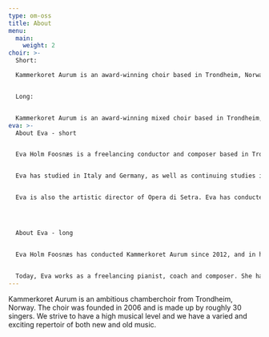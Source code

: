 ```yaml
---
type: om-oss
title: About
menu:
  main:
    weight: 2
choir: >-
  S﻿hort:

  Kammerkoret Aurum is an award-winning choir based in Trondheim, Norway, which consists of around 30 singers. The choir was founded in 2006 and has its roots in the musical milieu of the Norwegian University of Science and Technology. Aurum has a vast and varied repertoire concentrating on new, Scandinavian music. Their projects often arise from curiosity towards new musical expressions and they are an eager commissioner of new choral music.


  L﻿ong:


  Kammerkoret Aurum is an award-winning mixed choir based in Trondheim, Norway. The choir was founded in 2006 and consists of around 30 singers. Aurum has a varied repertoire that ranges from traditional, classical choral music to experimental contemporary and popular music, and they have had several performances with some of Norway’s leading pop artists. The choirs' projects often arise from curiosity towards new musical expressions that explore and challenge the borders of classical chamber music. In March 2022, Kammerkoret Aurum released their second album, “All that our mothers have fought”, which portrays different perspectives of women's struggles throughout time. Kammerkoret Aurum is conducted by Eva Holm Foosnæs. With an extensive background in conducting, piano and composition, Foosnæs has since 2012 steadily led the choir through many great achievements in Norway and internationally.
eva: >-
  About Eva - short


  Eva Holm Foosnæs is a freelancing conductor and composer based in Trondheim. She holds a master’s degree in music performance from NTNU Department of Music with piano as her main instrument and in-depth studies in composition. 


  Eva has studied in Italy and Germany, as well as continuing studies in conducting at NTNU and at the Norwegian Academy of Music with focus on conduction orchestras.


  Eva is also the artistic director of Opera di Setra. Eva has conducted Aurum since 2012. 




  About Eva - long


  Eva Holm Foosnæs has conducted Kammerkoret Aurum since 2012, and in her Aurum has found a conductor that thinks outside the box, sets high goals and expects quality in all that is done. Eva holds a master’s degree in music performance from NTNU Department of Music with piano as her main instrument and in-depth studies in composition. Eva has a regional conductor education from NTNU, and studied in Perugia, Italy in 2008. She also received a scholarship from RWE Deas Scholarship Program and the Norwegian Research Council to study opera and composition with Manfred Trojahn in Germany. 


  Today, Eva works as a freelancing pianist, coach and composer. She has worked on several opera productions in Norway as a pianist and repetiteur, as well as the artistic director of Opera di Setra and Tylldalspelet. In 2019, Eva won Anders Wall & Almänna Sångens International Composition Award for the piece “The Black Monkey”, and in 2020 she won the International Composition Award Ortus New Music in Manhattan, New York for the same piece. Eva has also sung in the choir Embla for 10 years, and taken singing lessons with Sissel Høyem Aune and Maria Stattin. The choir has grown immensely under Eva’s leadership, and we are very proud to have a conductor of that caliber!
---
```

Kammerkoret Aurum is an ambitious chamberchoir from Trondheim, Norway.
The choir was founded in 2006 and is made up by roughly 30 singers.
We strive to have a high musical level and we have a varied and exciting repertoir of both new and old music.
